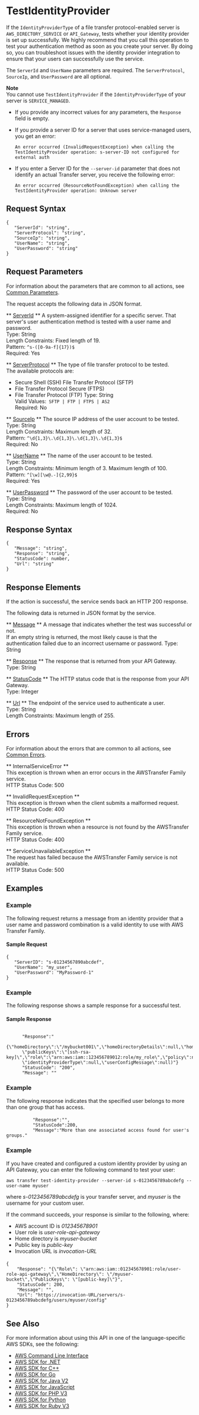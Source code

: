 # TestIdentityProvider<a name="API_TestIdentityProvider"></a>

If the `IdentityProviderType` of a file transfer protocol\-enabled server is `AWS_DIRECTORY_SERVICE` or `API_Gateway`, tests whether your identity provider is set up successfully\. We highly recommend that you call this operation to test your authentication method as soon as you create your server\. By doing so, you can troubleshoot issues with the identity provider integration to ensure that your users can successfully use the service\.

 The `ServerId` and `UserName` parameters are required\. The `ServerProtocol`, `SourceIp`, and `UserPassword` are all optional\. 

**Note**  
 You cannot use `TestIdentityProvider` if the `IdentityProviderType` of your server is `SERVICE_MANAGED`\. 
+  If you provide any incorrect values for any parameters, the `Response` field is empty\. 
+  If you provide a server ID for a server that uses service\-managed users, you get an error: 

   ` An error occurred (InvalidRequestException) when calling the TestIdentityProvider operation: s-server-ID not configured for external auth ` 
+  If you enter a Server ID for the `--server-id` parameter that does not identify an actual Transfer server, you receive the following error: 

   `An error occurred (ResourceNotFoundException) when calling the TestIdentityProvider operation: Unknown server` 

## Request Syntax<a name="API_TestIdentityProvider_RequestSyntax"></a>

```
{
   "ServerId": "string",
   "ServerProtocol": "string",
   "SourceIp": "string",
   "UserName": "string",
   "UserPassword": "string"
}
```

## Request Parameters<a name="API_TestIdentityProvider_RequestParameters"></a>

For information about the parameters that are common to all actions, see [Common Parameters](CommonParameters.md)\.

The request accepts the following data in JSON format\.

 ** [ServerId](#API_TestIdentityProvider_RequestSyntax) **   <a name="TransferFamily-TestIdentityProvider-request-ServerId"></a>
A system\-assigned identifier for a specific server\. That server's user authentication method is tested with a user name and password\.  
Type: String  
Length Constraints: Fixed length of 19\.  
Pattern: `^s-([0-9a-f]{17})$`   
Required: Yes

 ** [ServerProtocol](#API_TestIdentityProvider_RequestSyntax) **   <a name="TransferFamily-TestIdentityProvider-request-ServerProtocol"></a>
The type of file transfer protocol to be tested\.  
The available protocols are:  
+ Secure Shell \(SSH\) File Transfer Protocol \(SFTP\)
+ File Transfer Protocol Secure \(FTPS\)
+ File Transfer Protocol \(FTP\)
Type: String  
Valid Values:` SFTP | FTP | FTPS | AS2`   
Required: No

 ** [SourceIp](#API_TestIdentityProvider_RequestSyntax) **   <a name="TransferFamily-TestIdentityProvider-request-SourceIp"></a>
The source IP address of the user account to be tested\.  
Type: String  
Length Constraints: Maximum length of 32\.  
Pattern: `^\d{1,3}\.\d{1,3}\.\d{1,3}\.\d{1,3}$`   
Required: No

 ** [UserName](#API_TestIdentityProvider_RequestSyntax) **   <a name="TransferFamily-TestIdentityProvider-request-UserName"></a>
The name of the user account to be tested\.  
Type: String  
Length Constraints: Minimum length of 3\. Maximum length of 100\.  
Pattern: `^[\w][\w@.-]{2,99}$`   
Required: Yes

 ** [UserPassword](#API_TestIdentityProvider_RequestSyntax) **   <a name="TransferFamily-TestIdentityProvider-request-UserPassword"></a>
The password of the user account to be tested\.  
Type: String  
Length Constraints: Maximum length of 1024\.  
Required: No

## Response Syntax<a name="API_TestIdentityProvider_ResponseSyntax"></a>

```
{
   "Message": "string",
   "Response": "string",
   "StatusCode": number,
   "Url": "string"
}
```

## Response Elements<a name="API_TestIdentityProvider_ResponseElements"></a>

If the action is successful, the service sends back an HTTP 200 response\.

The following data is returned in JSON format by the service\.

 ** [Message](#API_TestIdentityProvider_ResponseSyntax) **   <a name="TransferFamily-TestIdentityProvider-response-Message"></a>
A message that indicates whether the test was successful or not\.  
If an empty string is returned, the most likely cause is that the authentication failed due to an incorrect username or password\.
Type: String

 ** [Response](#API_TestIdentityProvider_ResponseSyntax) **   <a name="TransferFamily-TestIdentityProvider-response-Response"></a>
The response that is returned from your API Gateway\.  
Type: String

 ** [StatusCode](#API_TestIdentityProvider_ResponseSyntax) **   <a name="TransferFamily-TestIdentityProvider-response-StatusCode"></a>
The HTTP status code that is the response from your API Gateway\.  
Type: Integer

 ** [Url](#API_TestIdentityProvider_ResponseSyntax) **   <a name="TransferFamily-TestIdentityProvider-response-Url"></a>
The endpoint of the service used to authenticate a user\.  
Type: String  
Length Constraints: Maximum length of 255\.

## Errors<a name="API_TestIdentityProvider_Errors"></a>

For information about the errors that are common to all actions, see [Common Errors](CommonErrors.md)\.

 ** InternalServiceError **   
This exception is thrown when an error occurs in the AWSTransfer Family service\.  
HTTP Status Code: 500

 ** InvalidRequestException **   
This exception is thrown when the client submits a malformed request\.  
HTTP Status Code: 400

 ** ResourceNotFoundException **   
This exception is thrown when a resource is not found by the AWSTransfer Family service\.  
HTTP Status Code: 400

 ** ServiceUnavailableException **   
The request has failed because the AWSTransfer Family service is not available\.  
HTTP Status Code: 500

## Examples<a name="API_TestIdentityProvider_Examples"></a>

### Example<a name="API_TestIdentityProvider_Example_1"></a>

The following request returns a message from an identity provider that a user name and password combination is a valid identity to use with AWS Transfer Family\.

#### Sample Request<a name="API_TestIdentityProvider_Example_1_Request"></a>

```
{
   "ServerID": "s-01234567890abcdef",
   "UserName": "my_user",
   "UserPassword": "MyPassword-1"
}
```

### Example<a name="API_TestIdentityProvider_Example_2"></a>

The following response shows a sample response for a successful test\.

#### Sample Response<a name="API_TestIdentityProvider_Example_2_Response"></a>

```
      
      "Response":"
      {\"homeDirectory\":\"/mybucket001\",\"homeDirectoryDetails\":null,\"homeDirectoryType\":\"PATH\",\"posixProfile\":null,
      \"publicKeys\":\"[ssh-rsa-key]\",\"role\":\"arn:aws:iam::123456789012:role/my_role\",\"policy\":null,\"username\":\"transferuser002\",
      \"identityProviderType\":null,\"userConfigMessage\":null)"}     
      "StatusCode": "200",
      "Message": ""
```

### Example<a name="API_TestIdentityProvider_Example_3"></a>

The following response indicates that the specified user belongs to more than one group that has access\.

#### <a name="w197ab1c52c12d152c21b7b5"></a>

```
          "Response":"",
          "StatusCode":200,
          "Message":"More than one associated access found for user's groups."
```

### Example<a name="API_TestIdentityProvider_Example_4"></a>

 If you have created and configured a custom identity provider by using an API Gateway, you can enter the following command to test your user: 

 `aws transfer test-identity-provider --server-id s-0123456789abcdefg --user-name myuser ` 

 where *s\-0123456789abcdefg* is your transfer server, and *myuser* is the username for your custom user\. 

 If the command succeeds, your response is similar to the following, where: 
+  AWS account ID is *012345678901* 
+ User role is *user\-role\-api\-gateway* 
+ Home directory is *myuser\-bucket* 
+ Public key is *public\-key* 
+ Invocation URL is *invocation\-URL* 

#### <a name="w197ab1c52c12d152c21b9c13"></a>

```
{
    "Response": "{\"Role\": \"arn:aws:iam::012345678901:role/user-role-api-gateway\",\"HomeDirectory\": \"/myuser-bucket\",\"PublicKeys\": \"[public-key]\"}",
    "StatusCode": 200,
    "Message": "",
    "Url": "https://invocation-URL/servers/s-0123456789abcdefg/users/myuser/config"
}
```

## See Also<a name="API_TestIdentityProvider_SeeAlso"></a>

For more information about using this API in one of the language\-specific AWS SDKs, see the following:
+  [AWS Command Line Interface](https://docs.aws.amazon.com/goto/aws-cli/transfer-2018-11-05/TestIdentityProvider) 
+  [AWS SDK for \.NET](https://docs.aws.amazon.com/goto/DotNetSDKV3/transfer-2018-11-05/TestIdentityProvider) 
+  [AWS SDK for C\+\+](https://docs.aws.amazon.com/goto/SdkForCpp/transfer-2018-11-05/TestIdentityProvider) 
+  [AWS SDK for Go](https://docs.aws.amazon.com/goto/SdkForGoV1/transfer-2018-11-05/TestIdentityProvider) 
+  [AWS SDK for Java V2](https://docs.aws.amazon.com/goto/SdkForJavaV2/transfer-2018-11-05/TestIdentityProvider) 
+  [AWS SDK for JavaScript](https://docs.aws.amazon.com/goto/AWSJavaScriptSDK/transfer-2018-11-05/TestIdentityProvider) 
+  [AWS SDK for PHP V3](https://docs.aws.amazon.com/goto/SdkForPHPV3/transfer-2018-11-05/TestIdentityProvider) 
+  [AWS SDK for Python](https://docs.aws.amazon.com/goto/boto3/transfer-2018-11-05/TestIdentityProvider) 
+  [AWS SDK for Ruby V3](https://docs.aws.amazon.com/goto/SdkForRubyV3/transfer-2018-11-05/TestIdentityProvider) 